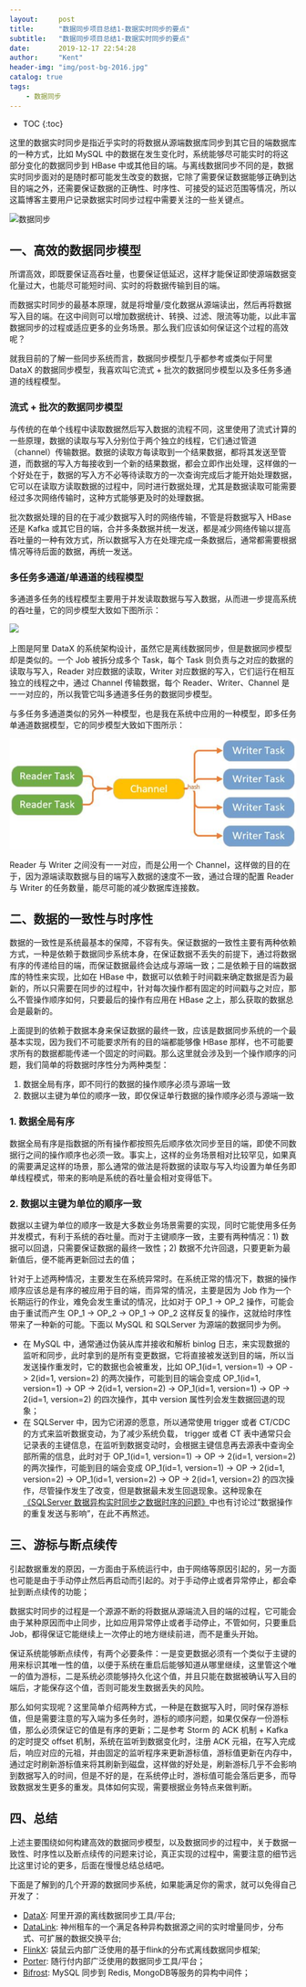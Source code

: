 ```yaml
---
layout:     post
title:      "数据同步项目总结1-数据实时同步的要点"
subtitle:   "数据同步项目总结1-数据实时同步的要点"
date:       2019-12-17 22:54:28
author:     "Kent"
header-img: "img/post-bg-2016.jpg"
catalog: true
tags:
    - 数据同步
---
```


* TOC
{:toc}

这里的数据实时同步是指近乎实时的将数据从源端数据库同步到其它目的端数据库的一种方式，比如 MySQL 中的数据在发生变化时，系统能够尽可能实时的将这部分变化的数据同步到 HBase 中或其他目的端。与离线数据同步不同的是，数据实时同步面对的是随时都可能发生改变的数据，它除了需要保证数据能够正确到达目的端之外，还需要保证数据的正确性、时序性、可接受的延迟范围等情况，所以这篇博客主要用户记录数据实时同步过程中需要关注的一些关键点。

![数据同步](https://cloud.githubusercontent.com/assets/1067175/17879841/93b7fc1c-6927-11e6-8cda-7cf8420fc65f.png)

## **一、高效的数据同步模型**

所谓高效，即既要保证高吞吐量，也要保证低延迟，这样才能保证即使源端数据变化量过大，也能尽可能短时间、实时的将数据传输到目的端。

而数据实时同步的最基本原理，就是将增量/变化数据从源端读出，然后再将数据写入目的端。在这中间则可以增加数据统计、转换、过滤、限流等功能，以此丰富数据同步的过程或适应更多的业务场景。那么我们应该如何保证这个过程的高效呢？

就我目前的了解一些同步系统而言，数据同步模型几乎都参考或类似于阿里 DataX 的数据同步模型，我喜欢叫它流式 + 批次的数据同步模型以及多任务多通道的线程模型。

### **流式 + 批次的数据同步模型**

与传统的在单个线程中读取数据然后写入数据的流程不同，这里使用了流式计算的一些原理，数据的读取与写入分别位于两个独立的线程，它们通过管道（channel）传输数据。数据的读取方每读取到一个结果数据，都将其发送至管道，而数据的写入方每接收到一个新的结果数据，都会立即作出处理，这样做的一个好处在于，数据的写入方不必等待读取方的一次查询完成后才能开始处理数据，它可以在读取方读取数据的过程中，同时进行数据处理，尤其是数据读取可能需要经过多次网络传输时，这种方式能够更及时的处理数据。

批次数据处理的目的在于减少数据写入时的网络传输，不管是将数据写入 HBase 还是 Kafka 或其它目的端，合并多条数据并统一发送，都是减少网络传输以提高吞吐量的一种有效方式，所以数据写入方在处理完成一条数据后，通常都需要根据情况等待后面的数据，再统一发送。

### **多任务多通道/单通道的线程模型**

多通道多任务的线程模型主要用于并发读取数据与写入数据，从而进一步提高系统的吞吐量，它的同步模型大致如下图所示：

![](https://cloud.githubusercontent.com/assets/1067175/17850849/aa6c95a8-6891-11e6-94b7-39f0ab5af3b4.png)

上图是阿里 DataX 的系统架构设计，虽然它是离线数据同步，但是数据同步模型却是类似的。一个 Job 被拆分成多个 Task，每个 Task 则负责与之对应的数据的读取与写入，Reader 对应数据的读取，Writer 对应数据的写入，它们运行在相互独立的线程之中，通过 Channel 传输数据，每个 Reader、Writer、Channel 是一一对应的，所以我管它叫多通道多任务的数据同步模型。

与多任务多通道类似的另外一种模型，也是我在系统中应用的一种模型，即多任务单通道数据模型，它的同步模型大致如下图所示：

![](/img/2019-12-17-Data-Sync-1/1.jpg)

Reader 与 Writer 之间没有一一对应，而是公用一个 Channel，这样做的目的在于，因为源端读取数据与目的端写入数据的速度不一致，通过合理的配置 Reader 与 Writer 的任务数量，能尽可能的减少数据库连接数。

## **二、数据的一致性与时序性**

数据的一致性是系统最基本的保障，不容有失。保证数据的一致性主要有两种依赖方式，一种是依赖于数据同步系统本身，在保证数据不丢失的前提下，通过将数据有序的传递给目的端，而保证数据最终会达成与源端一致；二是依赖于目的端数据库的特性来实现，比如在 HBase 中，数据可以依赖于时间戳来确定数据是否为最新的，所以只需要在同步的过程中，针对每次操作都有固定的时间戳与之对应，那么不管操作顺序如何，只要最后的操作有应用在 HBase 之上，那么获取的数据总会是最新的。

上面提到的依赖于数据本身来保证数据的最终一致，应该是数据同步系统的一个最基本实现，因为我们不可能要求所有的目的端都能够像 HBase 那样，也不可能要求所有的数据都能传递一个固定的时间戳。那么这里就会涉及到一个操作顺序的问题，我们简单的将数据时序性分为两种类型：

1. 数据全局有序，即不同行的数据的操作顺序必须与源端一致
2. 数据以主键为单位的顺序一致，即仅保证单行数据的操作顺序必须与源端一致

### **1. 数据全局有序**

数据全局有序是指数据的所有操作都按照先后顺序依次同步至目的端，即使不同数据行之间的操作顺序也必须一致。事实上，这样的业务场景相对比较罕见，如果真的需要满足这样的场景，那么通常的做法是将数据的读取与写入均设置为单任务即单线程模式，带来的影响是系统的吞吐量会相对变得低下。

### **2. 数据以主键为单位的顺序一致**

数据以主键为单位的顺序一致是大多数业务场景需要的实现，同时它能使用多任务并发模式，有利于系统的吞吐量。而对于主键顺序一致，主要有两种情况：1\) 数据可以回退，只需要保证数据的最终一致性；2\) 数据不允许回退，只要更新为最新值后，便不能再更新回过去的值；

针对于上述两种情况，主要发生在系统异常时。在系统正常的情况下，数据的操作顺序应该总是有序的被应用于目的端，而异常的情况，主要是因为 Job 作为一个长期运行的作业，难免会发生重试的情况，比如对于 OP_1 -> OP_2 操作，可能会由于重试而产生 OP_1 -> OP_2 -> OP_1 -> OP_2 这样反复的操作，这就给时序性带来了一种新的可能。下面以 MySQL 和 SQLServer 为源端的数据同步为例。

- 在 MySQL 中，通常通过伪装从库并接收和解析 binlog 日志，来实现数据的监听和同步，此时拿到的是所有变更数据，它将直接被发送到目的端，所以当发送操作重发时，它的数据也会被重发，比如 OP_1(id=1, version=1) -> OP -> 2(id=1, version=2) 的两次操作，可能到目的端会变成 OP_1(id=1, version=1) -> OP -> 2(id=1, version=2) -> OP_1(id=1, version=1) -> OP -> 2(id=1, version=2) 的四次操作，其中 version 属性列会发生数据回退的现象；
- 在 SQLServer 中，因为它闭源的愿意，所以通常使用 trigger 或者 CT/CDC 的方式来监听数据变动，为了减少系统负载， trigger 或者 CT 表中通常只会记录表的主键信息，在监听到数据变动时，会根据主键信息再去源表中查询全部所需的信息，此时对于 OP_1(id=1, version=1) -> OP -> 2(id=1, version=2) 的两次操作，可能到目的端会变成 OP_1(id=1, version=1) -> OP -> 2(id=1, version=2) -> OP_1(id=1, version=2) -> OP -> 2(id=1, version=2) 的四次操作，尽管操作发生了改变，但是数据最未发生回退现象。这种现象在[《SQLServer 数据异构实时同步之数据时序的问题》](https://blog.csdn.net/t894690230/article/details/89166421)中也有讨论过“数据操作的重复发送与影响”，在此不再熬述。

## **三、游标与断点续传**

引起数据重发的原因，一方面由于系统运行中，由于网络等原因引起的，另一方面也可能是由于手动停止然后再启动而引起的。对于手动停止或者异常停止，都会牵扯到断点续传的功能；

数据实时同步的过程是一个源源不断的将数据从源端流入目的端的过程，它可能会由于某种原因而中止同步，比如应用异常停止或者手动停止，不管如何，只要重启 Job，都得保证它能继续上一次停止的地方继续前进，而不是重头开始。

保证系统能够断点续传，有两个必要条件：一是变更数据必须有一个类似于主键的用来标识其唯一性的值，以便于系统在重启后能够知道从哪里继续，这里管这个唯一的值为游标，二是系统必须能够持久化这个值，并且只能在数据被确认写入目的端后，才能保存这个值，否则可能发生数据丢失的风险。

那么如何实现呢？这里简单介绍两种方式，一种是在数据写入时，同时保存游标值，但是需要注意的写入端为多任务时，游标的顺序问题，如果仅保存一份游标值，那么必须保证它的值是有序的更新；二是参考 Storm 的 ACK 机制 + Kafka 的定时提交 offset 机制，系统在监听到数据变化时，注册 ACK 元祖，在写入完成后，响应对应的元祖，并由固定的监听程序来更新游标值，游标值更新在内存中，通过定时刷新游标值来将其刷新到磁盘，这样做的好处是，刷新游标几乎不会影响到数据写入的时间，但是不好的是，在系统停止时，游标值可能会落后更多，而导致数据发生更多的重发。具体如何实现，需要根据业务特点来做判断。

## **四、总结**

上述主要围绕如何构建高效的数据同步模型，以及数据同步的过程中，关于数据一致性、时序性以及断点续传的问题来讨论，真正实现的过程中，需要注意的细节远比这里讨论的更多，后面在慢慢总结总结吧。

下面是了解到的几个开源的数据同步系统，如果能满足你的需求，就可以免得自己开发了：

- [DataX](https://github.com/alibaba/DataX): 阿里开源的离线数据同步工具/平台;
- [DataLink](https://github.com/ucarGroup/DataLink): 神州租车的一个满足各种异构数据源之间的实时增量同步，分布式、可扩展的数据交换平台;
- [FlinkX](https://github.com/DTStack/flinkx): 袋鼠云内部广泛使用的基于flink的分布式离线数据同步框架;
- [Porter](https://github.com/sxfad/porter): 随行付内部广泛使用的数据同步工具/平台；
- [Bifrost](https://github.com/brokercap/Bifrost): MySQL 同步到 Redis, MongoDB等服务的异构中间件；

